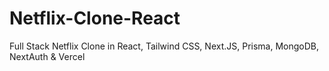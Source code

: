 # Netflix-Clone-React
Full Stack Netflix Clone in React, Tailwind CSS, Next.JS, Prisma, MongoDB, NextAuth &amp; Vercel 
